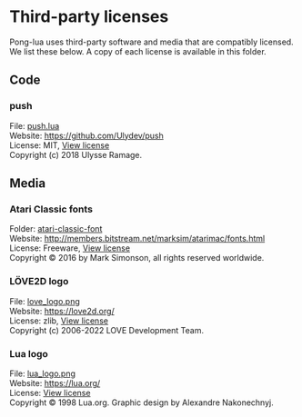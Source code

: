 # Third-party licenses

Pong-lua uses third-party software and media that are compatibly licensed. We list these below. A copy of each license is available in this folder.

## Code

### push

File: [push.lua][push] </br>
Website: https://github.com/Ulydev/push </br>
License: MIT, [View license][push-license]</br>
Copyright (c) 2018 Ulysse Ramage.

## Media

### Atari Classic fonts
Folder: [atari-classic-font][atari-classic-font-folder]</br>
Website: http://members.bitstream.net/marksim/atarimac/fonts.html</br>
License: Freeware, [View license][atari-classic-font-license]</br>
Copyright © 2016 by Mark Simonson, all rights reserved worldwide.

### LÖVE2D logo
File: [love_logo.png][love-logo]</br>
Website: https://love2d.org/ </br>
License: zlib, [View license][love-logo-license] </br>
Copyright (c) 2006-2022 LOVE Development Team.

### Lua logo
File: [lua_logo.png][lua-logo]</br>
Website: https://lua.org/ </br>
License: [View license][lua-logo-license] </br>
Copyright © 1998 Lua.org. Graphic design by Alexandre Nakonechnyj.

<!-- MARKDOWN LINKS & IMAGES -->
<!-- https://www.markdownguide.org/basic-syntax/#reference-style-links -->
[atari-classic-font-folder]: ../fonts/atari-classic-font
[atari-classic-font-license]: LICENSE.atari-classic-font.txt
[push]: ../push.lua
[push-license]: LICENSE.push.txt
[love-logo]: ../images/love_logo.png
[love-logo-license]: LICENSE.love_logo.txt
[lua-logo]: ../images/lua_logo.png
[lua-logo-license]: LICENSE.lua_logo.txt
